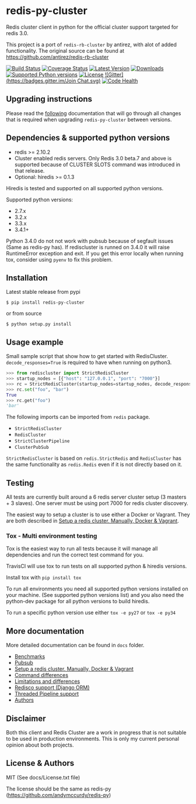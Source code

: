 # redis-py-cluster

Redis cluster client in python for the official cluster support targeted for redis 3.0.

This project is a port of `redis-rb-cluster` by antirez, with alot of added functionality. The original source can be found at https://github.com/antirez/redis-rb-cluster

[![Build Status](https://travis-ci.org/Grokzen/redis-py-cluster.svg?branch=master)](https://travis-ci.org/Grokzen/redis-py-cluster) [![Coverage Status](https://coveralls.io/repos/Grokzen/redis-py-cluster/badge.png)](https://coveralls.io/r/Grokzen/redis-py-cluster) [![Latest Version](https://pypip.in/version/redis-py-cluster/badge.svg)](https://pypi.python.org/pypi/redis-py-cluster/) [![Downloads](https://pypip.in/download/redis-py-cluster/badge.svg)](https://pypi.python.org/pypi/redis-py-cluster/) [![Supported Python versions](https://pypip.in/py_versions/redis-py-cluster/badge.svg)](https://pypi.python.org/pypi/redis-py-cluster/) [![License](https://pypip.in/license/redis-py-cluster/badge.svg)](https://pypi.python.org/pypi/redis-py-cluster/) [![Gitter](https://badges.gitter.im/Join Chat.svg)](https://gitter.im/Grokzen/redis-py-cluster?utm_source=badge&utm_medium=badge&utm_campaign=pr-badge&utm_content=badge) [![Code Health](https://landscape.io/github/Grokzen/redis-py-cluster/unstable/landscape.svg)](https://landscape.io/github/Grokzen/redis-py-cluster/unstable)



## Upgrading instructions

Please read the [following](docs/Upgrading.md) documentation that will go through all changes that is required when upgrading `redis-py-cluster` between versions.



## Dependencies & supported python versions

- redis >= 2.10.2
- Cluster enabled redis servers. Only Redis 3.0 beta.7 and above is supported because of CLUSTER SLOTS command was introduced in that release.
- Optional: hiredis >= 0.1.3

Hiredis is tested and supported on all supported python versions.

Supported python versions:

- 2.7.x
- 3.2.x
- 3.3.x
- 3.4.1+

Python 3.4.0 do not not work with pubsub because of segfault issues (Same as redis-py has). If rediscluster is runned on 3.4.0 it will raise RuntimeError exception and exit. If you get this error locally when running tox, consider using `pyenv` to fix this problem.



## Installation

Latest stable release from pypi

```
$ pip install redis-py-cluster
```

or from source

```
$ python setup.py install
```



## Usage example

Small sample script that show how to get started with RedisCluster. `decode_responses=True` is required to have when running on python3.

```python
>>> from rediscluster import StrictRedisCluster
>>> startup_nodes = [{"host": "127.0.0.1", "port": "7000"}]
>>> rc = StrictRedisCluster(startup_nodes=startup_nodes, decode_responses=True)
>>> rc.set("foo", "bar")
True
>>> rc.get("foo")
'bar'
```

The following imports can be imported from `redis` package. 

- `StrictRedisCluster`
- `RedisCluster`
- `StrictClusterPipeline` 
- `ClusterPubSub` 

`StrictRedisCluster` is based on `redis.StrictRedis` and `RedisCluster` has the same functionality as `redis.Redis` even if it is not directly based on it.



## Testing

All tests are currently built around a 6 redis server cluster setup (3 masters + 3 slaves). One server must be using port 7000 for redis cluster discovery.

The easiest way to setup a cluster is to use either a Docker or Vagrant. They are both described in [Setup a redis cluster. Manually, Docker & Vagrant](docs/Cluster_Setup.md).



### Tox - Multi environment testing

Tox is the easiest way to run all tests because it will manage all dependencies and run the correct test command for you.

TravisCI will use tox to run tests on all supported python & hiredis versions.

Install tox with `pip install tox`

To run all environments you need all supported python versions installed on your machine. (See supported python versions list) and you also need the python-dev package for all python versions to build hiredis.

To run a specific python version use either `tox -e py27` or `tox -e py34`



## More documentation

More detailed documentation can be found in `docs` folder.

- [Benchmarks](docs/Benchmarks.md)
- [Pubsub](docs/Pubsub.md)
- [Setup a redis cluster. Manually, Docker & Vagrant](docs/Cluster_Setup.md)
- [Command differences](docs/Commands.md)
- [Limitations and differences](docs/Limits_and_differences.md)
- [Redisco support (Django ORM)](docs/Redisco.md)
- [Threaded Pipeline support](docs/Threads.md)
- [Authors](docs/Authors)



## Disclaimer

Both this client and Redis Cluster are a work in progress that is not suitable to be used in production environments. This is only my current personal opinion about both projects.



## License & Authors

MIT (See docs/License.txt file)

The license should be the same as redis-py (https://github.com/andymccurdy/redis-py)

